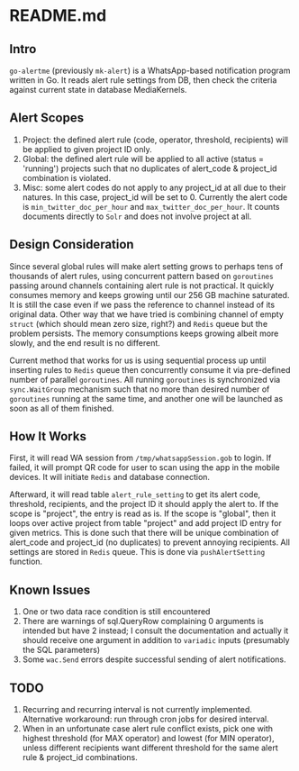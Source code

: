 # README.md

## Intro
`go-alertme` (previously `mk-alert`) is a WhatsApp-based notification program written in Go. It reads
alert rule settings from DB, then check the criteria against current state in
database MediaKernels.

## Alert Scopes

1. Project: the defined alert rule (code, operator, threshold, recipients) will
   be applied to given project ID only.
2. Global: the defined alert rule will be applied to all active (status =
   'running') projects such that no duplicates of alert_code & project_id
   combination is violated.
3. Misc: some alert codes do not apply to any project_id at all due to their
   natures. In this case, project_id will be set to 0. Currently the alert code
   is `min_twitter_doc_per_hour` and `max_twitter_doc_per_hour`. It counts
   documents directly to `Solr` and does not involve project at all.
   
## Design Consideration

Since several global rules will make alert setting grows to perhaps tens of
thousands of alert rules, using concurrent pattern based on `goroutines` passing
around channels containing alert rule is not practical. It quickly consumes
memory and keeps growing until our 256 GB machine saturated. It is still the
case even if we pass the reference to channel instead of its original data.
Other way that we have tried is combining channel of empty `struct` (which
should mean zero size, right?) and `Redis` queue but the problem persists. The
memory consumptions keeps growing albeit more slowly, and the end result is no
different.

Current method that works for us is using sequential process up until inserting
rules to `Redis` queue then concurrently consume it via pre-defined number of
parallel `goroutines`. All running `goroutines` is synchronized via
`sync.WaitGroup` mechanism such that no more than desired number of `goroutines`
running at the same time, and another one will be launched as soon as all of
them finished.

## How It Works

First, it will read WA session from `/tmp/whatsappSession.gob` to login. If
failed, it will prompt QR code for user to scan using the app in the mobile
devices. It will initiate `Redis` and database connection.

Afterward, it will read table `alert_rule_setting` to get its alert code,
threshold, recipients, and the project ID it should apply the alert to. If the
scope is "project", the entry is read as is. If the scope is "global", then it
loops over active project from table "project" and add project ID entry for
given metrics. This is done such that there will be unique combination of
alert_code and project_id (no duplicates) to prevent annoying recipients.
All settings are stored in `Redis` queue. This is done via `pushAlertSetting`
function.


## Known Issues

1. One or two data race condition is still encountered
2. There are warnings of sql.QueryRow complaining 0 arguments is intended but
   have 2 instead; I consult the documentation and actually it should receive
   one argument in addition to `variadic` inputs (presumably the SQL parameters)
3. Some `wac.Send` errors despite successful sending of alert notifications.

## TODO
1. Recurring and recurring interval is not currently implemented. Alternative
   workaround: run through cron jobs for desired interval.
2. When in an unfortunate case alert rule conflict exists, pick one with highest
   threshold (for MAX operator) and lowest (for MIN operator), unless different
   recipients want different threshold for the same alert rule & project_id
   combinations.
